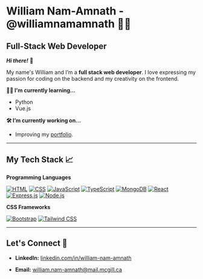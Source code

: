# William Nam-Amnath - @williamnamamnath 👨‍💻

## Full-Stack Web Developer 



***Hi there!*** 👋 


My name's William and I’m a **full stack web developer**. I love expressing my passion for coding on the backend and my creativity on the frontend. 

**👨‍💻 I'm currently learning...** 
- Python
- Vue.js


**🛠️ I’m currently working on...**
- Improving my [portfolio](https://github.com/williamnamamnath/portfolio).



------------

## My Tech Stack 📈

**Programming Languages**

<a href="#"><img alt="HTML" src="https://img.shields.io/badge/HTML-E34F26.svg?logo=html5&logoColor=white"></a>
<a href="#"><img alt="CSS" src="https://img.shields.io/badge/CSS-1572B6.svg?logo=css3&logoColor=white"></a>
<a href="#"><img alt="JavaScript" src="https://img.shields.io/badge/JavaScript-F7DF1E.svg?logo=javascript&logoColor=black"></a>
<a href="#"><img alt="TypeScript" src="https://img.shields.io/badge/TypeScript-007ACC.svg?logo=typescript&logoColor=white"></a> 
<a href="#"><img alt="MongoDB" src ="https://img.shields.io/badge/MongoDB-4ea94b.svg?logo=mongodb&logoColor=white"></a>
<a href="#"><img alt="React" src="https://img.shields.io/badge/React-20232a.svg?logo=react&logoColor=%2361DAFB"></a>
<a href="#"><img alt="Express.js" src="https://img.shields.io/badge/Express.js-404d59.svg?logo=express&logoColor=white"></a>
<a href="#"><img alt="Node.js" src="https://img.shields.io/badge/Node.js-43853D.svg?logo=node.js&logoColor=white"></a>

**CSS Frameworks**

<a href="#"><img alt="Bootstrap" src="https://img.shields.io/badge/Bootstrap-%23563D7C?style=for-the-badge&logo=bootstrap&logoColor=white"></a>
<a href="#"><img alt="Tailwind CSS" src="https://img.shields.io/badge/Tailwind_CSS-%2338B2AC?style=for-the-badge&logo=tailwind-css&logoColor=white"></a>


------------

## Let's Connect 🤝 

 

- **LinkedIn:** [linkedin.com/in/william-nam-amnath](linkedin.com/in/william-nam-amnath) 

- **Email:** william.nam-amnath@mail.mcgill.ca
